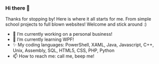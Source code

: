 ### Hi there 👋
Thanks for stopping by!
Here is where it all starts for me.
From simple school projects to full blown websites!
Welcome and stick around :)

- 🔭 I’m currently working on a personal business!
- 🌱 I’m currently learning WPF!
- ✨ My coding languages: PowerShell, XAML, Java, Javascript, C++, Unix, Assembly, SQL, HTML5, CSS, PHP, Python
- 📫 How to reach me: call me, beep me!


<!--
**TrubbleMilad/TrubbleMilad** is a ✨ _special_ ✨ repository because its `README.md` (this file) appears on your GitHub profile.

Here are some ideas to get you started:

- 🔭 I’m currently working on ...
- 🌱 I’m currently learning ...
- 👯 I’m looking to collaborate on ...
- 🤔 I’m looking for help with ...
- 💬 Ask me about ...
- 📫 How to reach me: ...
- 😄 Pronouns: ...
- ⚡ Fun fact: ...
-->

